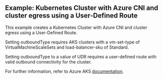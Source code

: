 ## Example: Kubernetes Cluster with Azure CNI and cluster egress using a User-Defined Route

This example creates a Kubernetes Cluster with Azure CNI and cluster egress using a User-Defined Route.

Setting outboundType requires AKS clusters with a vm-set-type of VirtualMachineScaleSets and load-balancer-sku of Standard.

Setting outboundType to a value of UDR requires a user-defined route with valid outbound connectivity for the cluster.

For further information, refer to Azure AKS [documentation](https://docs.microsoft.com/en-us/azure/aks/egress-outboundtype).
